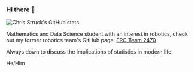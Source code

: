 ### Hi there 👋

![Chris Struck's GitHub stats](https://github-readme-stats.vercel.app/api?username=chrisblammo123&show_icons=true&theme=radical&count_private=true)

Mathematics and Data Science student with an interest in robotics, check out my former robotics team's GitHub page: [FRC Team 2470](https://github.com/team2470)

Always down to discuss the implications of statistics in modern life.

He/Him



<!--
**chrisblammo123/chrisblammo123** is a ✨ _special_ ✨ repository because its `README.md` (this file) appears on your GitHub profile.

Here are some ideas to get you started:

- 🔭 I’m currently working on ...
- 🌱 I’m currently learning ...
- 👯 I’m looking to collaborate on ...
- 🤔 I’m looking for help with ...
- 💬 Ask me about ...
- 📫 How to reach me: ...
- 😄 Pronouns: ...
- ⚡ Fun fact: ...
-->

